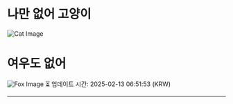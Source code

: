 
# 나만 없어 고양이

![Cat Image](https://cdn2.thecatapi.com/images/dt5.jpg)

# 여우도 없어
![Fox Image](https://randomfox.ca/images/62.jpg)
⏳ 업데이트 시간: 2025-02-13 06:51:53 (KRW)

---
